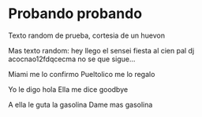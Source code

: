 # Probando probando
Texto random de prueba, cortesia de un huevon

Mas texto random: hey llego el sensei fiesta al cien pal dj acocnao12fdqcecma no se que sigue...

Miami me lo confirmo
Pueltolico me lo regalo

Yo le digo hola 
Ella me dice goodbye

A ella le guta la gasolina
Dame mas gasolina

